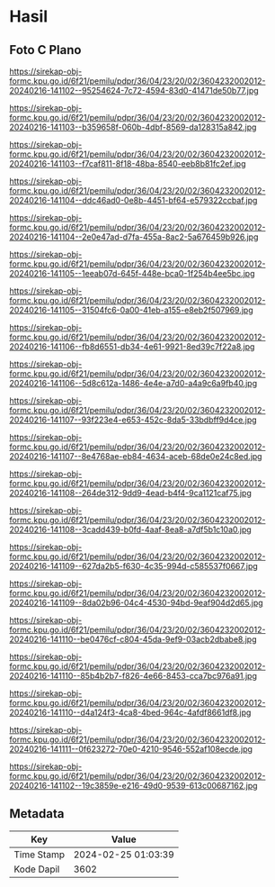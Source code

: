 # Hasil

## Foto C Plano

https://sirekap-obj-formc.kpu.go.id/6f21/pemilu/pdpr/36/04/23/20/02/3604232002012-20240216-141102--95254624-7c72-4594-83d0-41471de50b77.jpg

https://sirekap-obj-formc.kpu.go.id/6f21/pemilu/pdpr/36/04/23/20/02/3604232002012-20240216-141103--b359658f-060b-4dbf-8569-da128315a842.jpg

https://sirekap-obj-formc.kpu.go.id/6f21/pemilu/pdpr/36/04/23/20/02/3604232002012-20240216-141103--f7caf811-8f18-48ba-8540-eeb8b81fc2ef.jpg

https://sirekap-obj-formc.kpu.go.id/6f21/pemilu/pdpr/36/04/23/20/02/3604232002012-20240216-141104--ddc46ad0-0e8b-4451-bf64-e579322ccbaf.jpg

https://sirekap-obj-formc.kpu.go.id/6f21/pemilu/pdpr/36/04/23/20/02/3604232002012-20240216-141104--2e0e47ad-d7fa-455a-8ac2-5a676459b926.jpg

https://sirekap-obj-formc.kpu.go.id/6f21/pemilu/pdpr/36/04/23/20/02/3604232002012-20240216-141105--1eeab07d-645f-448e-bca0-1f254b4ee5bc.jpg

https://sirekap-obj-formc.kpu.go.id/6f21/pemilu/pdpr/36/04/23/20/02/3604232002012-20240216-141105--31504fc6-0a00-41eb-a155-e8eb2f507969.jpg

https://sirekap-obj-formc.kpu.go.id/6f21/pemilu/pdpr/36/04/23/20/02/3604232002012-20240216-141106--fb8d6551-db34-4e61-9921-8ed39c7f22a8.jpg

https://sirekap-obj-formc.kpu.go.id/6f21/pemilu/pdpr/36/04/23/20/02/3604232002012-20240216-141106--5d8c612a-1486-4e4e-a7d0-a4a9c6a9fb40.jpg

https://sirekap-obj-formc.kpu.go.id/6f21/pemilu/pdpr/36/04/23/20/02/3604232002012-20240216-141107--93f223e4-e653-452c-8da5-33bdbff9d4ce.jpg

https://sirekap-obj-formc.kpu.go.id/6f21/pemilu/pdpr/36/04/23/20/02/3604232002012-20240216-141107--8e4768ae-eb84-4634-aceb-68de0e24c8ed.jpg

https://sirekap-obj-formc.kpu.go.id/6f21/pemilu/pdpr/36/04/23/20/02/3604232002012-20240216-141108--264de312-9dd9-4ead-b4f4-9ca1121caf75.jpg

https://sirekap-obj-formc.kpu.go.id/6f21/pemilu/pdpr/36/04/23/20/02/3604232002012-20240216-141108--3cadd439-b0fd-4aaf-8ea8-a7df5b1c10a0.jpg

https://sirekap-obj-formc.kpu.go.id/6f21/pemilu/pdpr/36/04/23/20/02/3604232002012-20240216-141109--627da2b5-f630-4c35-994d-c585537f0667.jpg

https://sirekap-obj-formc.kpu.go.id/6f21/pemilu/pdpr/36/04/23/20/02/3604232002012-20240216-141109--8da02b96-04c4-4530-94bd-9eaf904d2d65.jpg

https://sirekap-obj-formc.kpu.go.id/6f21/pemilu/pdpr/36/04/23/20/02/3604232002012-20240216-141110--be0476cf-c804-45da-9ef9-03acb2dbabe8.jpg

https://sirekap-obj-formc.kpu.go.id/6f21/pemilu/pdpr/36/04/23/20/02/3604232002012-20240216-141110--85b4b2b7-f826-4e66-8453-cca7bc976a91.jpg

https://sirekap-obj-formc.kpu.go.id/6f21/pemilu/pdpr/36/04/23/20/02/3604232002012-20240216-141110--d4a124f3-4ca8-4bed-964c-4afdf8661df8.jpg

https://sirekap-obj-formc.kpu.go.id/6f21/pemilu/pdpr/36/04/23/20/02/3604232002012-20240216-141111--0f623272-70e0-4210-9546-552af108ecde.jpg

https://sirekap-obj-formc.kpu.go.id/6f21/pemilu/pdpr/36/04/23/20/02/3604232002012-20240216-141102--19c3859e-e216-49d0-9539-613c00687162.jpg


## Metadata

| Key        | Value               |
| ---------- | ------------------- |
| Time Stamp | 2024-02-25 01:03:39 |
| Kode Dapil | 3602                |



